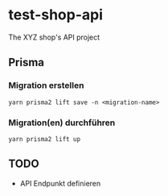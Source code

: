 # test-shop-api
The XYZ shop's API project

## Prisma

### Migration erstellen

    yarn prisma2 lift save -n <migration-name>

### Migration(en) durchführen

    yarn prisma2 lift up

## TODO

- API Endpunkt definieren
